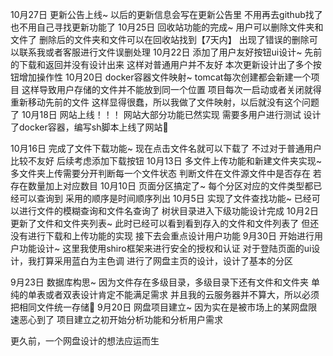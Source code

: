 10月27日
更新公告上线~
以后的更新信息会写在更新公告里
不用再去github找了
也不用自己寻找更新功能了
10月25日
回收站功能的完成~
用户可以删除文件夹和文件了
删除后的文件夹和文件可以在回收站找到【7天内】
出现了错误的删除可以联系我或者客服进行文件误删处理
10月22日
添加了用户友好按钮ui设计~
先前的下载和返回并没有设计出来
这样对普通用户并不友好
本次更新设计出了多个按钮增加操作性
10月20日
docker容器文件映射~
tomcat每次创建都会新建一个项目
这样导致用户存储的文件并不能放到同一个位置
项目每次一启动或者关闭就得重新移动先前的文件
这样显得很蠢，所以我做了文件映射，以后就没有这个问题了
10月18日
网站上线！！！
网站大部分功能已然实现
需要多用户进行测试
设计了docker容器，编写sh脚本上线了网站

10月16日
完成了文件下载功能~
现在点击文件名就可以下载了
不过对于普通用户比较不友好
后续考虑添加下载按钮
10月13日
多文件上传功能和新建文件夹实现~
多文件夹上传需要分开判断每一个文件状态
判断文件在文件源文件中是否存在
若存在数量加上对应数目
10月10日
页面分区搞定了~
每个分区对应的文件类型都已经可以查询到
采用的顺序是时间顺序列出
10月5日
实现了文件查找功能~
已经可以进行文件的模糊查询和文件名查询了
树状目录进入下级功能设计完成
10月2日
更新了文件和文件夹列表~
此时已经可以看到看到存入的文件和文件列表了
但还没有进行下载和上传功能的实现
接下去会重点设计用户功能
9月30日
开始进行用户功能设计~
这里我使用shiro框架来进行安全的授权和认证
对于登陆页面的ui设计，我打算采用蓝白为主色调
进行了网盘主页的设计，设计了基本的分区
 
9月23日
数据库构思~
因为文件存在多级目录，多级目录下还有文件和文件夹
单纯的单表或者双表设计肯定不能满足需求
并且我的云服务器并不算大，所以必须把相同文件统一存储
9月20日
网盘项目建立~
因为实在是被市场上的某网盘限速恶心到了
项目建立之初开始分析功能和分析用户需求

更久前，一个网盘设计的想法应运而生
